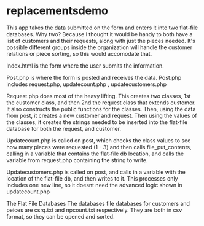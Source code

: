 # replacementsdemo

This app takes the data submitted on the form and enters it into two flat-file databases. Why two? Because I thought it would be handy to both have a list of customers and their requests, along with just the pieces needed. It's possible different groups inside the organization will handle the customer relations or piece sorting, so this would accomodate that.

Index.html is the form where the user submits the information.

Post.php is where the form is posted and receives the data.
  Post.php includes request.php, updatecount.php , updatecustomers.php
  

Request.php does most of the heavy lifting.
  This creates two classes, 1st the customer class, and then 2nd the request class that extends   customer. It also constructs the public functions for the classes. Then, using the data from post, it creates a new customer and request. Then using the values of the classes, it creates the strings needed to be inserted into the flat-file database for both the request, and customer.
 
  
Updatecount.php is called on post, which checks the class values to see how many pieces were requested (1 - 3) and then calls file_put_contents, calling in a variable that contains the flat-file db location, and calls the variable from request.php containing the string to write. 


Updatecustomers.php is called on post, and calls in a variable with the location of the flat-file db, and then writes to it. This processes only includes one new line, so it doesnt need the advanced logic shown in updatecount.php




The Flat File Databases
The databases file databases for customers and peices are csrq.txt and npcount.txt respectively. 
They are both in csv format, so they can be opened and sorted. 
